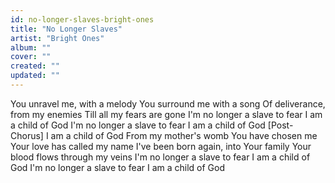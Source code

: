 ```yaml
---
id: no-longer-slaves-bright-ones
title: "No Longer Slaves"
artist: "Bright Ones"
album: ""
cover: ""
created: ""
updated: ""
---
```


You unravel me, with a melody
You surround me with a song
Of deliverance, from my enemies
Till all my fears are gone
I'm no longer a slave to fear
I am a child of God
I'm no longer a slave to fear
I am a child of God
[Post-Chorus]
I am a child of God
From my mother's womb
You have chosen me
Your love has called my name
I've been born again, into Your family
Your blood flows through my veins
I'm no longer a slave to fear
I am a child of God
I'm no longer a slave to fear
I am a child of God